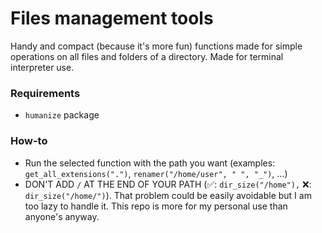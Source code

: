 # Files management tools

Handy and compact (because it's more fun) functions made for simple operations on all files and folders of a directory. Made for terminal interpreter use.

### Requirements
* `humanize` package

### How-to
* Run the selected function with the path you want (examples: `get_all_extensions(".")`, `renamer("/home/user", " ", "_")`, ...)
* DON'T ADD `/` AT THE END OF YOUR PATH (✅: `dir_size("/home"),` ❌: `dir_size("/home/")`). That problem could be easily avoidable but I am too lazy to handle it. This repo is more for my personal use than anyone's anyway.
